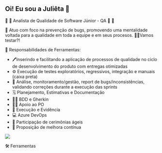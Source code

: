 ## Oi! Eu sou a Juliêta 👋

🐞 🎯 Analista de Qualidade de Software Júnior - QA 🐞 🎯 

🚀 Atuo com foco na prevenção de bugs, promovendo uma mentalidade voltada para a qualidade em toda a equipe e em seus procesos.
💪🏼Vamos testar?!

🔧 Responsabilidades de Ferramentas: 

- 🖊️Inserindo e facilitando a aplicação de processos de qualidade no ciclo de desenvolvimento do produto com entregas otimizadas
- ⚙️ Execução de testes exploratórios, regressivos, integração e manuais (caixa preta)
- 🐞 Análise, monitoramento/gestão, report de bugs/inconsistências, validando correções durante a execução das sprints
- 🗓️ Planejamento, Estimativas e Documentação
- ✍🏼 BDD e Gherkin
- 🤝🏼 Apoio ao PO
- 🧪 Execução e Evidência
- 💻 Azure DevOps
- 📌 Participação de cerimônias ágeis
- 🔎 Proposição de melhora contínua 

<div>
  <a href="https://www.linkedin.com/in/juliêta-de-frança-974567184" target="_blank"><img src="https://img.shields.io/badge/-LinkedIn-%230077B5?style=for-the-badge&logo=linkedin&logoColor=white" target="_blank"></a> 
</div>

🛠️  Ferramentas 

